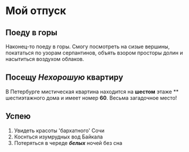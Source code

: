 # Мой отпуск

## Поеду в горы
Наконец-то поеду в горы. Смогу посмотреть на сизые вершины, покататься по узорам серпантинов, объять взором просторы долин и насытиться воздухом облаков.


## Посещу **_Нехорошую_ квартиру**
В Петербурге мистическая квартина находится на **шестом** этаже ** шестиэтажного дома и имеет номер **60**. Весьма загадочное место!



## Успею
1. Увидеть красоты 'бархатного' Сочи
2. Коснться изумрудных вод Байкала 
3. Потеряться в череде **_белых_** ночей без сна
